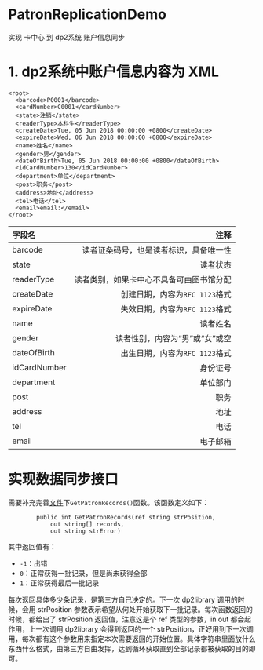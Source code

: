 # PatronReplicationDemo
实现 卡中心 到 dp2系统 账户信息同步
# 1. dp2系统中账户信息内容为 XML

```
<root>
  <barcode>P0001</barcode> 
  <cardNumber>C0001</cardNumber> 
  <state>注销</state> 
  <readerType>本科生</readerType> 
  <createDate>Tue, 05 Jun 2018 00:00:00 +0800</createDate> 
  <expireDate>Wed, 06 Jun 2018 00:00:00 +0800</expireDate> 
  <name>姓名</name> 
  <gender>男</gender> 
  <dateOfBirth>Tue, 05 Jun 2018 00:00:00 +0800</dateOfBirth> 
  <idCardNumber>130</idCardNumber> 
  <department>单位</department> 
  <post>职务</post> 
  <address>地址</address> 
  <tel>电话</tel> 
  <email>email:</email> 
</root>
```
|  字段名   |  注释  |
|:----------|---------:|
| barcode | 读者证条码号，也是读者标识，具备唯一性|
| state | 读者状态 |
| readerType | 读者类别，如果卡中心不具备可由图书馆分配 |
| createDate | 创建日期，内容为`RFC 1123`格式 |
| expireDate | 失效日期，内容为`RFC 1123`格式 |
| name | 读者姓名 |
| gender | 读者性别，内容为“男”或“女”或空 |
| dateOfBirth | 出生日期，内容为`RFC 1123`格式 |
| idCardNumber | 身份证号 |
| department | 单位部门 |
| post | 职务 |
| address | 地址 |
| tel | 电话 |
| email | 电子邮箱 |

# 实现数据同步接口
需要补充完善[文件](https://github.com/paopaofeng/PatronReplicationDemo/blob/master/PatronReplicationDemo/CardCenterServer.cs)下`GetPatronRecords()`函数。该函数定义如下：
```
        public int GetPatronRecords(ref string strPosition, 
            out string[] records, 
            out string strError)
```
其中返回值有：

- `-1`：出错
- `0`：正常获得一批记录，但是尚未获得全部
- `1`：正常获得最后一批记录

每次返回具体多少条记录，是第三方自己决定的。下一次 dp2library 调用的时候，会用 strPosition 参数表示希望从何处开始获取下一批记录。每次函数返回的时候，都给出了 strPosition 返回值，注意这是个 ref 类型的参数，in out 都会起作用，上一次调用 dp2library 会得到返回的一个 strPosition，正好用到下一次调用，每次都有这个参数用来指定本次需要返回的开始位置。具体字符串里面放什么东西什么格式，由第三方自由发挥，达到循环获取直到全部记录都被获取的目的即可。
